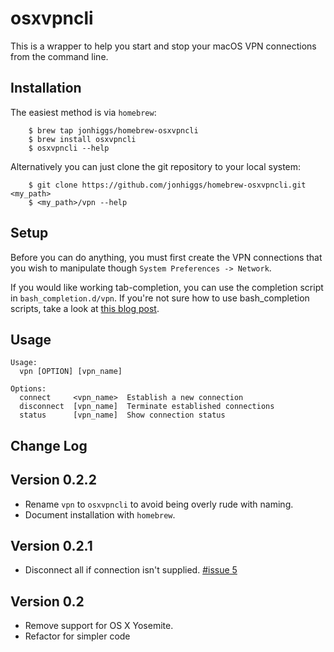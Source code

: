 # osxvpncli

This is a wrapper to help you start and stop your macOS VPN connections from the command line.

## Installation

The easiest method is via `homebrew`:

```ShellSession
    $ brew tap jonhiggs/homebrew-osxvpncli
    $ brew install osxvpncli
    $ osxvpncli --help
```

Alternatively you can just clone the git repository to your local system:

```ShellSession
    $ git clone https://github.com/jonhiggs/homebrew-osxvpncli.git <my_path>
    $ <my_path>/vpn --help
```

## Setup

Before you can do anything, you must first create the VPN connections that you wish to manipulate though `System Preferences -> Network`.

If you would like working tab-completion, you can use the completion script in `bash_completion.d/vpn`. If you're not sure how to use bash_completion scripts, take a look at [this blog post](http://blog.jeffterrace.com/2012/09/bash-completion-for-mac-os-x.html).

## Usage

    Usage:
      vpn [OPTION] [vpn_name]

    Options:
      connect     <vpn_name>  Establish a new connection
      disconnect  [vpn_name]  Terminate established connections
      status      [vpn_name]  Show connection status

## Change Log

## Version 0.2.2

- Rename `vpn` to `osxvpncli` to avoid being overly rude with naming.
- Document installation with `homebrew`.

## Version 0.2.1

- Disconnect all if connection isn't supplied. [#issue 5](https://github.com/jonhiggs/osxvpncli/issues/5)

## Version 0.2

- Remove support for OS X Yosemite.
- Refactor for simpler code
